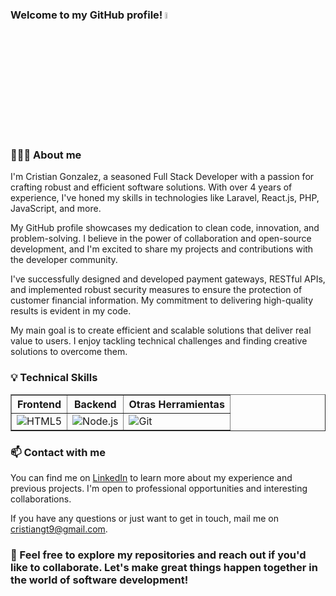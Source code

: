 ### Welcome to my GitHub profile! <a href="https://www.linkedin.com/in/cristiangt9/"><img src="https://media.giphy.com/media/hvRJCLFzcasrR4ia7z/giphy.gif" width="5%"></a>

### 👨🏻‍💻 About me

I'm Cristian Gonzalez, a seasoned Full Stack Developer with a passion for crafting robust and efficient software solutions. With over 4 years of experience, I've honed my skills in technologies like Laravel, React.js, PHP, JavaScript, and more.

My GitHub profile showcases my dedication to clean code, innovation, and problem-solving. I believe in the power of collaboration and open-source development, and I'm excited to share my projects and contributions with the developer community.

I've successfully designed and developed payment gateways, RESTful APIs, and implemented robust security measures to ensure the protection of customer financial information. My commitment to delivering high-quality results is evident in my code.

My main goal is to create efficient and scalable solutions that deliver real value to users. I enjoy tackling technical challenges and finding creative solutions to overcome them.

### 💡 Technical Skills

 <table border="1">
        <thead>
            <tr>
                <th>Frontend</th>
                <th>Backend</th>
                <th>Otras Herramientas</th>
            </tr>
        </thead>
        <tbody>
            <tr>
                <td><img src="https://profilinator.rishav.dev/skills-assets/html5-original-wordmark.svg" alt="HTML5"></td>
                <td><img src="https://profilinator.rishav.dev/skills-assets/nodejs-original-wordmark.svg" alt="Node.js"></td>
                <td><img src="https://profilinator.rishav.dev/skills-assets/git-original-wordmark.svg" alt="Git"></td>
            </tr>
            <!-- Agrega las filas restantes aquí -->
        </tbody>
    </table>

### 📫 Contact with me

You can find me on [LinkedIn](https://www.linkedin.com/in/cristian-gonzalez-torres/) to learn more about my experience and previous projects. I'm open to professional opportunities and interesting collaborations.

If you have any questions or just want to get in touch, mail me on cristiangt9@gmail.com.

### 🚀 Feel free to explore my repositories and reach out if you'd like to collaborate. Let's make great things happen together in the world of software development!
